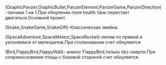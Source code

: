 (GraphicPanzer,GraphicBullet,PanzerElement,PanzerGame,PanzerDirection)-танчики 1 на 1.При обнулении поля health танк перестает двигаться.Основной проект.

(Snake,SnakeGame,SnakeGIft)-Классическая змейка.

(SpaceAdventure,SpaceMeteor,SpaceRocket)-летим по прямой и уклоняемся от метеоритов.При столкновении счет обнуляется

(Bird,FlappyBird,FlappyWall)- аналог FlappyBird,только без смерти.При соприкосновении птицы с боковой стороной счет обнуляется.
